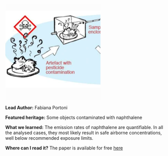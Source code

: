 <img src="images/sampling.PNG?raw=true" width="300"/>

**Lead Author:** Fabiana Portoni

**Featured heritage:** Some objects contaminated with naphthalene

**What we learned:** The emission rates of naphthalene are quantifiable. In all the analysed cases, they most likely result in safe airborne concentrations, well below recommended exposure limits.

**Where can I read it?** The paper is available for free [here](https://doi.org/10.1186/s40494-019-0299-1)

